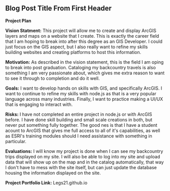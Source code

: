 ## Blog Post Title From First Header

<b>Project Plan</b>  

<b>Vision Statment:</b> This project will allow me to create and display ArcGIS layers and maps on a website that I create. This is exactly the career field that I am hoping to break into after this degree as an GIS Developer. I could just focus on the GIS aspect, but I also really want to refine my skills building websites and creating platforms to host this information.  

<b>Motivation:</b> As described in the vision statement, this is the field I am oping to break into post graduation. Cataloging my backcountry travels is also something I am very passionate about, which gives me extra reason to want  to see it through to completion and do it well.  

<b>Goals:</b> I want to develop hands on skills with GIS, and specifically ArcGIS. I want to continue to refine my skills with node.js as that is a very popular language across many industries. Finally, I want to practice making a UI/UX that is engaging to interact with.

<b>Risks:</b> I have not completed an entire project in node.js or with ArcGIS before. I have done skill building and small scale creations in both, but never put something fully together. The good nes is that I have a student acount to ArcGIS that gives me full access to all of it's capabilities, as well as ESRI's training modules should I need assistance with something in particular.

<b>Evaluations:</b> I will know my project is done when I can see my backcountry trips displayed on my site. I will also be able to log into my site and upload data that will show up on the map and in the catalog automatically, that way I don't have to mess with the site itself, but can just update the database housing the information displayed on the site.

<b>Project Portfolio Link:</b> Legs21.github.io
